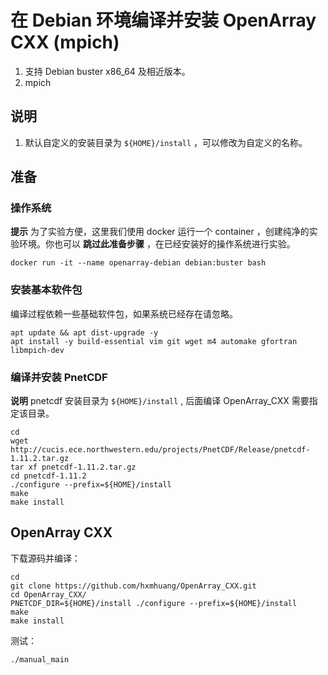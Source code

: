 # 在 Debian 环境编译并安装 OpenArray CXX (mpich)

1. 支持 Debian buster x86_64 及相近版本。
2. mpich

## 说明

1. 默认自定义的安装目录为 `${HOME}/install` ，可以修改为自定义的名称。

## 准备

### 操作系统

**提示** 为了实验方便，这里我们使用 docker 运行一个 container ，创建纯净的实验环境。你也可以 **跳过此准备步骤** ，在已经安装好的操作系统进行实验。

```shell
docker run -it --name openarray-debian debian:buster bash
```

### 安装基本软件包

编译过程依赖一些基础软件包，如果系统已经存在请忽略。

```shell
apt update && apt dist-upgrade -y
apt install -y build-essential vim git wget m4 automake gfortran libmpich-dev
```

### 编译并安装 PnetCDF

**说明** pnetcdf 安装目录为 `${HOME}/install` , 后面编译 OpenArray_CXX 需要指定该目录。

```shell
cd
wget http://cucis.ece.northwestern.edu/projects/PnetCDF/Release/pnetcdf-1.11.2.tar.gz
tar xf pnetcdf-1.11.2.tar.gz
cd pnetcdf-1.11.2
./configure --prefix=${HOME}/install
make
make install
```

## OpenArray CXX

下载源码并编译：

```shell
cd
git clone https://github.com/hxmhuang/OpenArray_CXX.git
cd OpenArray_CXX/
PNETCDF_DIR=${HOME}/install ./configure --prefix=${HOME}/install
make
make install
```

测试：

```shell
./manual_main
```

